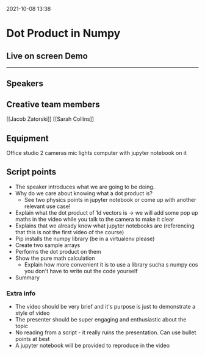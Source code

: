 2021-10-08 13:38

# Dot Product in Numpy
## Live on screen Demo
***

## Speakers

## Creative team members
[[Jacob Zatorski]]
[[Sarah Collins]]

## Equipment
Office studio
2 cameras
mic lights
computer with jupyter notebook on it

## Script points

- The speaker introduces what we are going to be doing. 
- Why do we care about knowing what a dot product is? 
	- See two physics points in jupyter notebook or come up with another relevant use case!
- Explain what the dot product of 1d vectors is -> we will add some pop up maths in the video while you talk to the camera to make it clear
- Explains that we already know what jupyter notebooks are (referencing that this is not the first video of the course)
- Pip installs the numpy library (be in a virtualenv please) 
- Create two sample arrays 
- Performs the dot product on them
- Show the pure math calculation
	- Explain how more convenient it is to use a library sucha s numpy cos you don't have to write out the code yourself
- Summary

### Extra info
- The video should be very brief and it's purpose is just to demonstrate a style of video
- The presenter should be super engaging and enthusiastic about the topic
- No reading from a script - it really ruins the presentation. Can use bullet points at best
- A jupyter notebook will be provided to reproduce in the video


